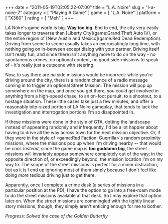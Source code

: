 +++
date = "2011-05-19T02:05:22-07:00"
title = "L.A. Noire"
slug = "l-a-noire-7"
category = [ "Playing A Game" ]
game = [ "L.A. Noire" ]
platform = [ "X360" ]
rating = [ "Meh" ]
+++

LA Noire's game world is big.  <b>Way too big</b>.  End to end, the city very easily takes longer to traverse than [Liberty City](game:Grand Theft Auto IV), or the entire region of [New Austin and Mexico](game:Red Dead Redemption).  Driving from scene to scene usually takes an excruciatingly long time, with nothing going on in-between except dialog with your partner.  Driving itself isn't really fun, and since there isn't anything more to do on the way - no spontaneous crimes, no optional content, no good side-missions to speak of - it's really just a cutscene with steering.

Now, to say there are <i>no</i> side missions would be incorrect: while you're driving around the city, there is a random chance of a radio message coming in to trigger an optional Street Mission.  The mission will pop up somewhere on the map, and once you get there, you could get involved in anything from a high-speed chase, to an on-foot pursuit, to a shootout, to a hostage situation.  These little cases take just a few minutes, and offer a reasonably bite-sized portion of LA Noire gameplay, that tends to lack the investigation and interrogation portions I'm so disappointed in.

If these missions were done in the style of GTA, dotting the landscape instead of appearing randomly and infrequently, I'd be a lot happier about having to drive all the way across town for the next mission objective.  Or, if they were in the style of <game:Red Faction: Guerrilla>'s random proximity missions, where the missions pop up when I'm driving nearby -- that would be cool.  <i>Instead</i>, since the game map is <b>too goddamn big</b>, the street missions will invariably appear somewhere completely out of the way; in the opposite direction of, or exceedingly beyond, the mission location I'm on my way to.  The scope of the street missions is perfect for a minor distraction, but as it is I end up ignoring most of them simply because I don't feel like doing <i>more</i> tedious driving just to get there.

Apparently, once I complete a crime desk (a series of missions in a particular position at the PD), I have the option to go into a free-roam mode to do the street missions available at that desk.  So I may explore that option later on.  When the street missions are commingled with the tightly linear story missions, though, they simply aren't enticing enough for me to bother.

<i>Progress: Solved the case of the Golden Butterfly</i>